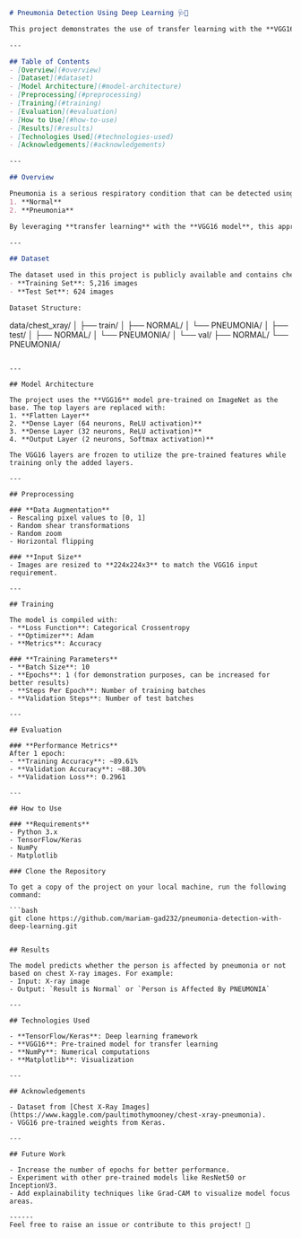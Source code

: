 ```markdown
# Pneumonia Detection Using Deep Learning 🩺🧠

This project demonstrates the use of transfer learning with the **VGG16** model to detect pneumonia from chest X-ray images. The model classifies X-ray images into two categories: **Normal** and **Pneumonia**.

---

## Table of Contents
- [Overview](#overview)
- [Dataset](#dataset)
- [Model Architecture](#model-architecture)
- [Preprocessing](#preprocessing)
- [Training](#training)
- [Evaluation](#evaluation)
- [How to Use](#how-to-use)
- [Results](#results)
- [Technologies Used](#technologies-used)
- [Acknowledgements](#acknowledgements)

---

## Overview

Pneumonia is a serious respiratory condition that can be detected using chest X-rays. This project applies **deep learning** to automate the classification of chest X-rays into two categories:
1. **Normal** 
2. **Pneumonia**

By leveraging **transfer learning** with the **VGG16 model**, this approach achieves high accuracy while minimizing training time.

---

## Dataset

The dataset used in this project is publicly available and contains chest X-ray images categorized into:
- **Training Set**: 5,216 images
- **Test Set**: 624 images

Dataset Structure:
```
data/chest_xray/
│
├── train/
│   ├── NORMAL/
│   └── PNEUMONIA/
│
├── test/
│   ├── NORMAL/
│   └── PNEUMONIA/
│
└── val/
    ├── NORMAL/
    └── PNEUMONIA/
```

---

## Model Architecture

The project uses the **VGG16** model pre-trained on ImageNet as the base. The top layers are replaced with:
1. **Flatten Layer**
2. **Dense Layer (64 neurons, ReLU activation)**
3. **Dense Layer (32 neurons, ReLU activation)**
4. **Output Layer (2 neurons, Softmax activation)**

The VGG16 layers are frozen to utilize the pre-trained features while training only the added layers.

---

## Preprocessing

### **Data Augmentation**
- Rescaling pixel values to [0, 1]
- Random shear transformations
- Random zoom
- Horizontal flipping

### **Input Size**
- Images are resized to **224x224x3** to match the VGG16 input requirement.

---

## Training

The model is compiled with:
- **Loss Function**: Categorical Crossentropy
- **Optimizer**: Adam
- **Metrics**: Accuracy

### **Training Parameters**
- **Batch Size**: 10
- **Epochs**: 1 (for demonstration purposes, can be increased for better results)
- **Steps Per Epoch**: Number of training batches
- **Validation Steps**: Number of test batches

---

## Evaluation

### **Performance Metrics**
After 1 epoch:
- **Training Accuracy**: ~89.61%
- **Validation Accuracy**: ~88.30%
- **Validation Loss**: 0.2961

---

## How to Use

### **Requirements**
- Python 3.x
- TensorFlow/Keras
- NumPy
- Matplotlib

### Clone the Repository

To get a copy of the project on your local machine, run the following command:

```bash
git clone https://github.com/mariam-gad232/pneumonia-detection-with-deep-learning.git


## Results

The model predicts whether the person is affected by pneumonia or not based on chest X-ray images. For example:
- Input: X-ray image
- Output: `Result is Normal` or `Person is Affected By PNEUMONIA`

---

## Technologies Used

- **TensorFlow/Keras**: Deep learning framework
- **VGG16**: Pre-trained model for transfer learning
- **NumPy**: Numerical computations
- **Matplotlib**: Visualization

---

## Acknowledgements

- Dataset from [Chest X-Ray Images](https://www.kaggle.com/paultimothymooney/chest-xray-pneumonia).
- VGG16 pre-trained weights from Keras.

---

## Future Work

- Increase the number of epochs for better performance.
- Experiment with other pre-trained models like ResNet50 or InceptionV3.
- Add explainability techniques like Grad-CAM to visualize model focus areas.

------
Feel free to raise an issue or contribute to this project! 🚀
```

